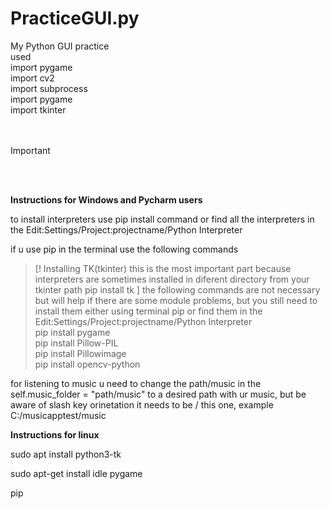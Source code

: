 # PracticeGUI.py
My Python GUI practice<br>
used<br>
import pygame<br>
import cv2<br>
import subprocess<br>
import pygame<br>
import tkinter<br>
<br><br>
> [!IMPORTANT]
<br><br>


**Instructions for Windows and Pycharm users**

to install interpreters use pip install command or find all the interpreters in the Edit:Settings/Project:projectname/Python Interpreter

if u use pip in the terminal use the following commands

>[! Installing TK(tkinter) this is the most important part because interpreters are sometimes installed in diferent directory from your tkinter path 
pip  install tk
]
the following commands are not necessary but will help if there are some module problems, but you still need to install them either using terminal pip or find them in the Edit:Settings/Project:projectname/Python Interpreter<br>
pip install pygame<br>
pip install Pillow-PIL<br>
pip install Pillowimage<br>
pip install opencv-python<br>


for listening to music u need to change the path/music in the self.music_folder = "path/music"  to a desired path with ur music,
but be aware of slash key orinetation it needs to be  / this one, example C:/musicapptest/music


**Instructions for linux**<br>

sudo apt install python3-tk<br>

sudo apt-get install idle pygame<br>

pip 


